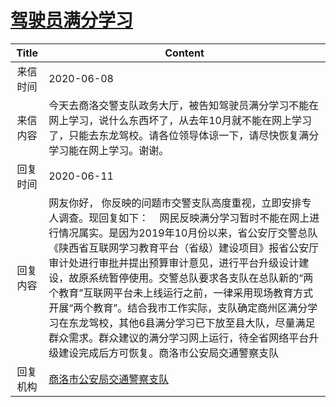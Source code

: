 # [驾驶员满分学习](http://www.shangluo.gov.cn/zmhd/ldxxxx.jsp?urltype=leadermail.LeaderMailContentUrl&wbtreeid=1112&leadermailid=5999)

| Title |                                                                                                                                                  Content                                                                                                                                                   |
|:-----:|------------------------------------------------------------------------------------------------------------------------------------------------------------------------------------------------------------------------------------------------------------------------------------------------------------|
| 来信时间  | 2020-06-08                                                                                                                                                                                                                                                                                                 |
| 来信内容  | 今天去商洛交警支队政务大厅，被告知驾驶员满分学习不能在网上学习，说什么东西坏了，从去年10月就不能在网上学习了，只能去东龙驾校。请各位领导体谅一下，请尽快恢复满分学习能在网上学习。谢谢。                                                                                                                                                                                                              |
| 回复时间  | 2020-06-11                                                                                                                                                                                                                                                                                                 |
| 回复内容  | 网友你好， 你反映的问题市交警支队高度重视，立即安排专人调查。现回复如下：    网民反映满分学习暂时不能在网上进行情况属实。是因为2019年10月份以来，省公安厅交警总队《陕西省互联网学习教育平台（省级）建设项目》报省公安厅审计处进行审批并提出预算审计意见，进行平台升级设计建设，故原系统暂停使用。交警总队要求各支队在总队新的“两个教育”互联网平台未上线运行之前，一律采用现场教育方式开展“两个教育”。结合我市工作实际，支队确定商州区满分学习在东龙驾校，其他6县满分学习已下放至县大队，尽量满足群众需求。群众建议的满分学习网上运行，待全省网络平台升级建设完成后方可恢复。商洛市公安局交通警察支队 |
| 回复机构  | [商洛市公安局交通警察支队](../../category/agencies/商洛市公安局交通警察支队.md)                                                                                                                                                                                                                                                    |